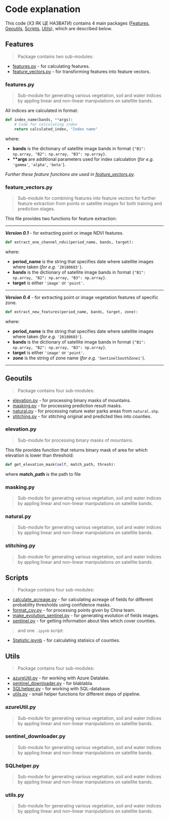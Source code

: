 # Code explanation
This code (ХЗ ЯК ЦЕ НАЗВАТИ) contains 4 main packages ([Features](#Features), [Geoutils](#Geoutils), [Scripts](#Scripts), [Utils](#Utils)), which are described below.

## Features
> Package contains two sub-modules:
- [features.py](#featurespy) - for calculating features.
- [feature_vectors.py](#feature_vectorspy) - for transforming features into feature vectors.

### features.py
> Sub-module for generating various vegetation, soil and water indices by appling linear and non-linear manipulations on satellite bands.

All indices are calculated in format:
```python
def index_name(bands, **args):
    # Code for calculating index
    return calculated_index, "Index name"
```
where:
- __bands__ is the dictionary of satellite image bands in format `{"B1": np.array, "B2": np.array, "B3": np.array}`.
- __**args__ are additional parameters used for index calculation (*for e.g.* `'gamma'`, `'alpha'`, `'beta'`). 

*Further these feature functions are used in [feature_vectors.py](#feature_vectorspy).*

### feature_vectors.py
> Sub-module for combining features into feature vectors for further feature extraction from points or satellite images for both training and prediction stages.

This file provides two functions for feature extraction:

---
___Version 0.1___ - for extracting point or image NDVI features.
```python 
def extract_one_channel_ndvi(period_name, bands, target):
```
where:
- __period_name__ is the string that specifies date where satellite images where taken (*for e.g.* `'20180603'`).
- __bands__ is the dictionary of satellite image bands in format `{"B1": np.array, "B2": np.array, "B3": np.array}`.
- __target__ is either `'image'` or `'point'`.

---

___Version 0.4___ - for extracting point or image vegetation features of specific zone.
```python 
def extract_new_features(period_name, bands, target, zone):
```
where:
- __period_name__ is the string that specifies date where satellite images where taken (*for e.g.* `'20180603'`).
- __bands__ is the dictionary of satellite image bands in format `{"B1": np.array, "B2": np.array, "B3": np.array}`.
- __target__ is either `'image'` or `'point'`.
- __zone__ is the string of zone name (*for e.g.* `'SentinelSouthZone1'`).
---
## Geoutils
> Package contains four sub-modules:
- [elevation.py](#elevationpy) - for processing binary masks of mountains.
- [masking.py](#maskingpy) - for processing prediction result masks.
- [natural.py](#naturalpy) - for processing nature water parks areas from `natural.shp`.
- [stitching.py](#stitchingpy) - for stitching original and predicted tiles into counties.

### elevation.py
> Sub-module for processing binary masks of mountains.

This file provides function that returns binary mask of area for which elevation is lower than threshold:

```python 
def get_elevation_mask(self, match_path, thresh):
```
where __match_path__ is the path to file 


### masking.py
> Sub-module for generating various vegetation, soil and water indices by appling linear and non-linear manipulations on satellite bands.

### natural.py
> Sub-module for generating various vegetation, soil and water indices by appling linear and non-linear manipulations on satellite bands.

### stitching.py
> Sub-module for generating various vegetation, soil and water indices by appling linear and non-linear manipulations on satellite bands.

## Scripts
> Package contains four sub-modules:
- [calculate_acreage.py](#calculate_acreagepy) - for calculating acreage of fields for different probability thresholds using confidence masks.
- [format_csv.py](#format_csvpy) - for processing points given by China team.
- [make_evolution_sentinel.py](#make_evolution_sentinelpy) - for generating evolution of fields images.
- [sentinel.py](#sentinelpy) - for getting information about tiles which cover counties.
> and one `.ipynb` script:
- [Statistic.ipynb](#Statisticipynb) - for calculating statisics of counties.


## Utils
> Package contains four sub-modules:
- [azureUtil.py](#azureUtilpy) - for working with Azure Datalake.
- [sentinel_downloader.py](#sentinel_downloaderpy) - for blablabla.
- [SQLhelper.py](#SQLhelperpy) - for working with SQL-database.
- [utils.py](#utilspy) - small helper functions for different steps of pipeline.

### azureUtil.py
> Sub-module for generating various vegetation, soil and water indices by appling linear and non-linear manipulations on satellite bands.

### sentinel_downloader.py
> Sub-module for generating various vegetation, soil and water indices by appling linear and non-linear manipulations on satellite bands.

### SQLhelper.py
> Sub-module for generating various vegetation, soil and water indices by appling linear and non-linear manipulations on satellite bands.

### utils.py
> Sub-module for generating various vegetation, soil and water indices by appling linear and non-linear manipulations on satellite bands.
